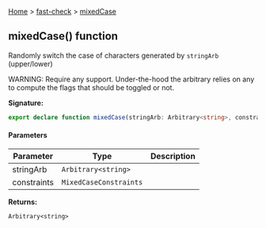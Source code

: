 [Home](/) &gt; [fast-check](../fast-check.md) &gt; [mixedCase](mixedCase.md)

## mixedCase() function

Randomly switch the case of characters generated by `stringArb` (upper/lower)

WARNING: Require any support. Under-the-hood the arbitrary relies on any to compute the flags that should be toggled or not.

<b>Signature:</b>

```typescript
export declare function mixedCase(stringArb: Arbitrary<string>, constraints?: MixedCaseConstraints): Arbitrary<string>;
```

#### Parameters

|  Parameter | Type | Description |
|  --- | --- | --- |
|  stringArb | <code>Arbitrary&lt;string&gt;</code> |  |
|  constraints | <code>MixedCaseConstraints</code> |  |

<b>Returns:</b>

`Arbitrary<string>`

